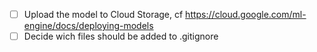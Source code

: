 - [ ] Upload the model to Cloud Storage, cf <https://cloud.google.com/ml-engine/docs/deploying-models>
- [ ] Decide wich files should be added to .gitignore

